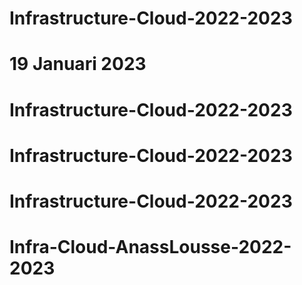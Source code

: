 # Infrastructure-Cloud-2022-2023
# 19 Januari 2023
# Infrastructure-Cloud-2022-2023
# Infrastructure-Cloud-2022-2023
# Infrastructure-Cloud-2022-2023
# Infra-Cloud-AnassLousse-2022-2023
